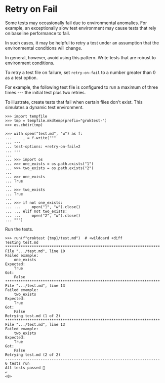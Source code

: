 # Retry on Fail

Some tests may occasionally fail due to environmental anomalies. For
example, an exceptionally slow test environment may cause tests that
rely on baseline performance to fail.

In such cases, it may be helpful to retry a test under an assumption
that the environmental conditions will change.

In general, however, avoid using this pattern. Write tests that are
robust to environment conditions.

To retry a test file on failure, set `retry-on-fail` to a number greater
than 0 as a test option.

For example, the following test file is configured to run a maximum of
three times --- the initial test plus two retries.

To illustrate, create tests that fail when certain files don't exist.
This simulates a dynamic test environment.

    >>> import tempfile
    >>> tmp = tempfile.mkdtemp(prefix="groktest-")
    >>> os.chdir(tmp)

    >>> with open("test.md", "w") as f:
    ...     _ = f.write("""
    ... ---
    ... test-options: +retry-on-fail=2
    ... ---
    ...
    ... >>> import os
    ... >>> one_exists = os.path.exists("1")
    ... >>> two_exists = os.path.exists("2")
    ...
    ... >>> one_exists
    ... True
    ...
    ... >>> two_exists
    ... True
    ...
    ... >>> if not one_exists:
    ... ...     open("1", "w").close()
    ... ... elif not two_exists:
    ... ...     open("2", "w").close()
    ... """)

Run the tests.

    >>> run(f"groktest {tmp}/test.md")  # +wildcard +diff
    Testing test.md
    **********************************************************************
    File ".../test.md", line 10
    Failed example:
        one_exists
    Expected:
        True
    Got:
        False
    **********************************************************************
    File ".../test.md", line 13
    Failed example:
        two_exists
    Expected:
        True
    Got:
        False
    Retrying test.md (1 of 2)
    **********************************************************************
    File ".../test.md", line 13
    Failed example:
        two_exists
    Expected:
        True
    Got:
        False
    Retrying test.md (2 of 2)
    ----------------------------------------------------------------------
    6 tests run
    All tests passed 🎉
    ⤶
    <0>
